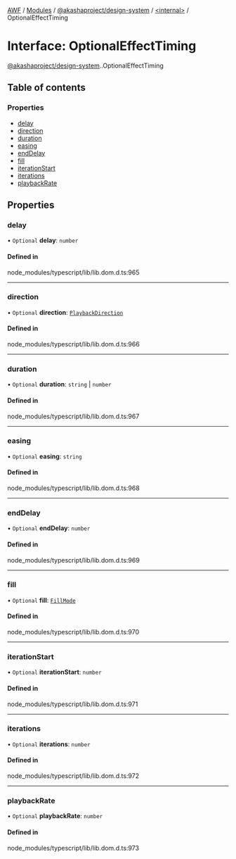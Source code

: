 [AWF](../README.md) / [Modules](../modules.md) / [@akashaproject/design-system](../modules/akashaproject_design_system.md) / [<internal\>](../modules/akashaproject_design_system._internal_.md) / OptionalEffectTiming

# Interface: OptionalEffectTiming

[@akashaproject/design-system](../modules/akashaproject_design_system.md).[<internal>](../modules/akashaproject_design_system._internal_.md).OptionalEffectTiming

## Table of contents

### Properties

- [delay](akashaproject_design_system._internal_.OptionalEffectTiming.md#delay)
- [direction](akashaproject_design_system._internal_.OptionalEffectTiming.md#direction)
- [duration](akashaproject_design_system._internal_.OptionalEffectTiming.md#duration)
- [easing](akashaproject_design_system._internal_.OptionalEffectTiming.md#easing)
- [endDelay](akashaproject_design_system._internal_.OptionalEffectTiming.md#enddelay)
- [fill](akashaproject_design_system._internal_.OptionalEffectTiming.md#fill)
- [iterationStart](akashaproject_design_system._internal_.OptionalEffectTiming.md#iterationstart)
- [iterations](akashaproject_design_system._internal_.OptionalEffectTiming.md#iterations)
- [playbackRate](akashaproject_design_system._internal_.OptionalEffectTiming.md#playbackrate)

## Properties

### delay

• `Optional` **delay**: `number`

#### Defined in

node_modules/typescript/lib/lib.dom.d.ts:965

___

### direction

• `Optional` **direction**: [`PlaybackDirection`](../modules/akashaproject_design_system._internal_.md#playbackdirection)

#### Defined in

node_modules/typescript/lib/lib.dom.d.ts:966

___

### duration

• `Optional` **duration**: `string` \| `number`

#### Defined in

node_modules/typescript/lib/lib.dom.d.ts:967

___

### easing

• `Optional` **easing**: `string`

#### Defined in

node_modules/typescript/lib/lib.dom.d.ts:968

___

### endDelay

• `Optional` **endDelay**: `number`

#### Defined in

node_modules/typescript/lib/lib.dom.d.ts:969

___

### fill

• `Optional` **fill**: [`FillMode`](../modules/akashaproject_design_system._internal_.md#fillmode)

#### Defined in

node_modules/typescript/lib/lib.dom.d.ts:970

___

### iterationStart

• `Optional` **iterationStart**: `number`

#### Defined in

node_modules/typescript/lib/lib.dom.d.ts:971

___

### iterations

• `Optional` **iterations**: `number`

#### Defined in

node_modules/typescript/lib/lib.dom.d.ts:972

___

### playbackRate

• `Optional` **playbackRate**: `number`

#### Defined in

node_modules/typescript/lib/lib.dom.d.ts:973
